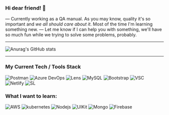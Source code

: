 ### Hi dear friend! :grapes:

<!--
**zaidiaz23/zaidiaz23** is a ✨ _special_ ✨ repository because its `README.md` (this file) appears on your GitHub profile.
-->

— Currently working as a QA manual. As you may know, quality it's so important and _we all should care about it_. Most of the time I'm learning something new.
— Let me know if I can help you with something, we'll have so much fun while we trying to solve some problems, probably.

___

![Anurag's GitHub stats](https://github-readme-stats.vercel.app/api?username=zaidiaz23&show_icons=true&theme=gruvbox)
___

### My Current Tech / Tools Stack
<p>
<img alt="Postman" src="https://img.shields.io/badge/-Postman-FF6C37?style=flat-square&logo=postman&logoColor=white" />
<img alt="Azure DevOps" src="https://img.shields.io/badge/-AzureDevOps-0078D7?style=flat-square&logo=azuredevops&logoColor=white" />
<img alt="Lens" src="https://img.shields.io/badge/-Lens-3D90CE?style=flat-square&logo=lens&logoColor=white" />
<img alt="MySQL" src="https://img.shields.io/badge/-MySQL-4479A1?style=flat-square&logo=mysql&logoColor=white" /> 
<img alt="Bootstrap" src="https://img.shields.io/badge/-Bootstrap-563D7C?style=flat-square&logo=bootstrap&logoColor=white" />
<img alt="VSC" src="https://img.shields.io/badge/-VisualStudio-007ACC?style=flat-square&logo=visualstudio&logoColor=white" />
<img alt="Netlify" src="https://img.shields.io/badge/-Netlify-00C7B7?style=flat-square&logo=netlify&logoColor=white" />
<img alt="SL" src="https://img.shields.io/badge/-SauceLabs-E2231A?style=flat-square&logo=saucelabs&logoColor=white" />
</p>




### What I want to learn:
<p>
<img alt="AWS" src="https://img.shields.io/badge/Amazon_AWS-FF9900?style=flat-square&logo=amazonaws&logoColor=white" />
<img alt="kubernetes" src="https://img.shields.io/badge/kubernetes-%23326ce5.svg?style=flat-square&logo=kubernetes&logoColor=white" />
<img alt="Nodejs" src="https://img.shields.io/badge/-Nodejs-43853d?style=flat-square&logo=Node.js&logoColor=white" />
<img alt="UIKit" src="https://img.shields.io/badge/-UIKit-2396F3?style=flat-square&logo=uikit&logoColor=white" />
<img alt="Mongo" src="https://img.shields.io/badge/-MongoDB-47A248?style=flat-square&logo=mongodb&logoColor=white" />
<img alt="Firebase" src="https://img.shields.io/badge/-Firebase-FFCA28?style=flat-square&logo=firebase&logoColor=white" /> 
</p>


